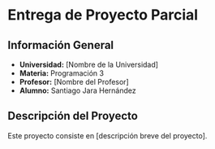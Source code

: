 # Entrega de Proyecto Parcial

## Información General

- **Universidad:** [Nombre de la Universidad]
- **Materia:** Programación 3
- **Profesor:** [Nombre del Profesor]
- **Alumno:** Santiago Jara Hernández

## Descripción del Proyecto

Este proyecto consiste en [descripción breve del proyecto].